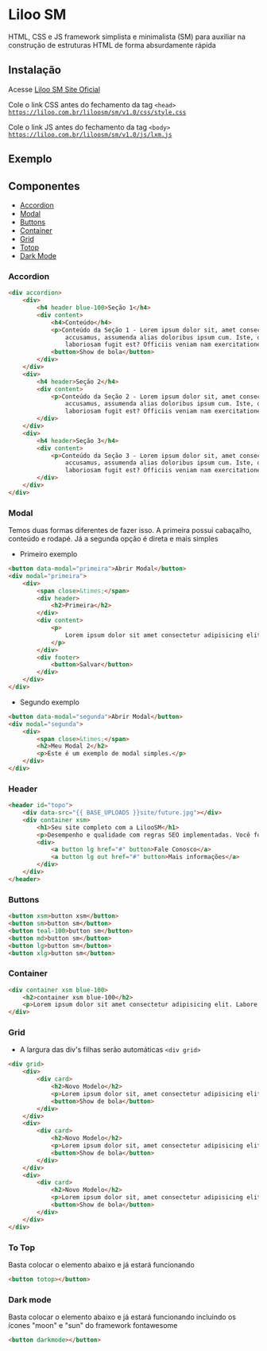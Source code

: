 # Liloo SM

HTML, CSS e JS framework simplista e minimalista (SM) para auxiliar na construção de estruturas HTML de forma absurdamente rápida

## Instalação
Acesse <a href="https://liloo.com.br/liloosm/" target="_blank">Liloo SM Site Oficial</a>

Cole o link CSS antes do fechamento da tag ```<head>```
<code>https://liloo.com.br/liloosm/sm/v1.0/css/style.css</code>

Cole o link JS antes do fechamento da tag ```<body>```
<code>https://liloo.com.br/liloosm/sm/v1.0/js/lxm.js</code>

## Exemplo

## Componentes
- [Accordion](#accordion)
- [Modal](#modal)
- [Buttons](#buttons)
- [Container](#container)
- [Grid](#grid)
- [Totop](#to-top)
- [Dark Mode](#dark-mode)


### Accordion
```html
<div accordion>
    <div>
        <h4 header blue-100>Seção 1</h4>
        <div content>
            <h4>Conteúdo</h4>
            <p>Conteúdo da Seção 1 - Lorem ipsum dolor sit, amet consectetur adipisicing elit. Dolorum fugit nisi
                accusamus, assumenda alias doloribus ipsum cum. Iste, odit deleniti vitae laudantium illum
                laboriosam fugit est? Officiis veniam nam exercitationem.</p>
            <button>Show de bola</button>
        </div>
    </div>
    <div>
        <h4 header>Seção 2</h4>
        <div content>
            <p>Conteúdo da Seção 2 - Lorem ipsum dolor sit, amet consectetur adipisicing elit. Dolorum fugit nisi
                accusamus, assumenda alias doloribus ipsum cum. Iste, odit deleniti vitae laudantium illum
                laboriosam fugit est? Officiis veniam nam exercitationem.</p>
        </div>
    </div>
    <div>
        <h4 header>Seção 3</h4>
        <div content>
            <p>Conteúdo da Seção 3 - Lorem ipsum dolor sit, amet consectetur adipisicing elit. Dolorum fugit nisi
                accusamus, assumenda alias doloribus ipsum cum. Iste, odit deleniti vitae laudantium illum
                laboriosam fugit est? Officiis veniam nam exercitationem.</p>
        </div>
    </div>
</div>
```

### Modal
Temos duas formas diferentes de fazer isso. A primeira possui cabaçalho, conteúdo e rodapé. Já a segunda opção é direta e mais simples

- Primeiro exemplo
```html
<button data-modal="primeira">Abrir Modal</button>
<div modal="primeira">
    <div>
        <span close>&times;</span>
        <div header>
            <h2>Primeira</h2>
        </div>
        <div content>
            <p>
                Lorem ipsum dolor sit amet consectetur adipisicing elit. Itaque libero ad facilis? Vitae odit quo illum reprehenderit, ducimus earum tempore suscipit tempora, sapiente sed nam repellat et commodi, ex maiores. Lorem ipsum dolor sit amet consectetur, adipisicing elit. Quasi veniam quis atque hic labore quia eius sit, nam iure dolores cupiditate facere cum quidem repudiandae fugiat odit ducimus sunt quod. Lorem ipsum dolor sit amet consectetur adipisicing elit. Ipsam quasi pariatur necessitatibus! Enim, ullam commodi voluptates neque adipisci praesentium quisquam voluptatibus illum facilis consectetur consequuntur earum nobis? Repudiandae, fuga aliquid. Lorem ipsum dolor sit amet consectetur adipisicing elit. Corporis natus reiciendis accusamus minima molestiae, voluptatem aperiam tenetur veniam veritatis, voluptatum iure, illum molestias quidem sapiente! Iure numquam illum praesentium ut!
            </p>
        </div>
        <div footer>
            <button>Salvar</button>
        </div>  
    </div>
</div>
```
- Segundo exemplo
```html
<button data-modal="segunda">Abrir Modal</button>
<div modal="segunda">
    <div>
        <span close>&times;</span>
        <h2>Meu Modal 2</h2>
        <p>Este é um exemplo de modal simples.</p>
    </div>
</div>
```
### Header
```html
<header id="topo">
    <div data-src="{{ BASE_UPLOADS }}site/future.jpg"></div>
    <div container xsm>
        <h1>Seu site completo com a LilooSM</h1>
        <p>Desempenho e qualidade com regras SEO implementadas. Você foca no resultado e nós na solução. Entre em contato conosco para maiores detalhes</p>
        <div>
            <a button lg href="#" button>Fale Conosco</a>
            <a button lg out href="#" button>Mais informações</a>
        </div>
    </div>
</header>
```

### Buttons
```html
<button xsm>button xsm</button>
<button sm>button sm</button>
<button teal-100>button sm</button>
<button md>button sm</button>
<button lg>button sm</button>
<button xlg>button sm</button>
```

### Container
```html
<div container xsm blue-100>
    <h2>container xsm blue-100</h2>
    <p>Lorem ipsum dolor sit amet consectetur adipisicing elit. Labore corrupti sequi cum distinctio earum? Magnam numquam, quam praesentium tempore optio nam a culpa fuga similique pariatur aspernatur architecto, eos cumque.</p>   
</div>
```

### Grid
- A largura das div's filhas serão automáticas ```<div grid>```
```html
<div grid>
    <div>
        <div card>
            <h2>Novo Modelo</h2>
            <p>Lorem ipsum dolor sit, amet consectetur adipisicing elit. Voluptatem tenetur, quidem, dolorem explicabo quo eaque illum rem nisi, placeat error repellendus natus iste quos libero delectus. Possimus iure ab modi!</p>
            <button>Show de bola</button>
        </div>
    </div>
    <div>
        <div card>
            <h2>Novo Modelo</h2>
            <p>Lorem ipsum dolor sit, amet consectetur adipisicing elit. Voluptatem tenetur, quidem, dolorem explicabo quo eaque illum rem nisi, placeat error repellendus natus iste quos libero delectus. Possimus iure ab modi!</p>
            <button>Show de bola</button>
        </div>
    </div>   
    <div>
        <div card>
            <h2>Novo Modelo</h2>
            <p>Lorem ipsum dolor sit, amet consectetur adipisicing elit. Voluptatem tenetur, quidem, dolorem explicabo quo eaque illum rem nisi, placeat error repellendus natus iste quos libero delectus. Possimus iure ab modi!</p>
            <button>Show de bola</button>
        </div>
    </div>
</div>
```

### To Top
Basta colocar o elemento abaixo e já estará funcionando
```html
<button totop></button>
```

### Dark mode
Basta colocar o elemento abaixo e já estará funcionando incluindo os ícones "moon" e "sun" do framework fontawesome
```html
<button darkmode></button>
```




